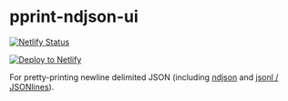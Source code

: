 # pprint-ndjson-ui

[![Netlify
Status](https://api.netlify.com/api/v1/badges/a2012aa3-11b9-46bf-bf13-1b29ace847eb/deploy-status)](https://app.netlify.com/sites/pprint-ndjson/deploys)

[![Deploy to
Netlify](https://www.netlify.com/img/deploy/button.svg)](https://app.netlify.com/start/deploy?repository=https://github.com/neverendingqs/pprint-ndjson-ui)

For pretty-printing newline delimited JSON (including [ndjson](http://ndjson.org/) and [jsonl / JSONlines](http://jsonlines.org/)).

